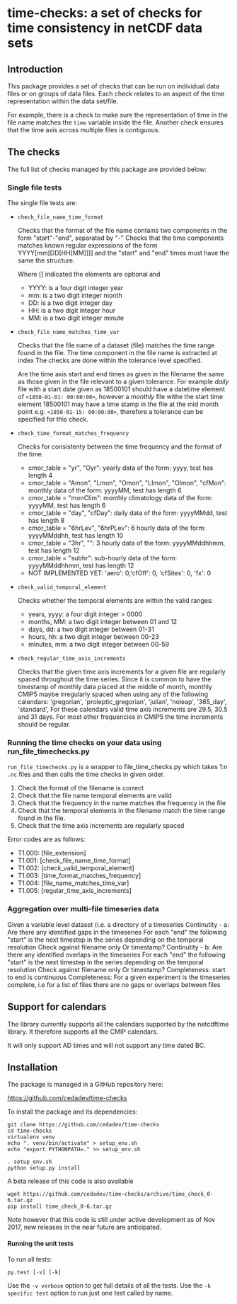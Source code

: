 # time-checks: a set of checks for time consistency in netCDF data sets

## Introduction

This package provides a set of checks that can be run on individual
data files or on groups of data files. Each check relates to an aspect
of the time representation within the data set/file.

For example, there is a check to make sure the representation of time
in the file name matches the `time` variable inside the file. Another
check ensures that the time axis across multiple files is contiguous.

## The checks

The full list of checks managed by this package are provided below:

### Single file tests

The single file tests are:

- `check_file_name_time_format`
  
  Checks that the format of the file name contains two components in the form "start"-"end", separated by "-"
  Checks that the time components matches known regular expressions of the form YYYY[mm[DD[HH[MM]]]] and the "start" 
  and "end" times must have the same the structure.

  Where [] indicated the elements are optional and
  
  * YYYY: is a four digit integer year
  * mm: is a two digit integer month
  * DD: is a two digit integer day
  * HH: is a two digit integer hour
  * MM: is a two digit integer minute


- `check_file_name_matches_time_var`

  Checks that the file name of a dataset (file) matches the time range
  found in the file. The time component in the file name is extracted at
  index The checks are done within the tolerance level specified.
  
  Are the time axis start and end times as given in the filename the same as those given in the file relevant 
  to a given tolerance. For example *daily* file with a start date given as 18500101 should have a datetime 
  element of `<1850-01-01: 00:00:00>`, however a *monthly* file withe the start time element 18500101 may have 
  a time stamp in the file at the mid month point e.g. `<1850-01-15: 00:00:00>`, therefore a tolerance can be 
  specified for this check.    


- `check_time_format_matches_frequency`

  Checks for consistenty between the time frequency and the format of the time.
  * cmor_table = "yr", "Oyr": yearly data of the form: yyyy, test has length 4
  * cmor_table = "Amon", "Lmon", "Omon", "LImon", "OImon", "cfMon": monthly data of the form: yyyyMM, test has length 6
  * cmor_table = "monClim": monthly climatology data of the form: yyyyMM, test has length 6
  * cmor_table = "day", "cfDay": daily data of the form: yyyyMMdd, test has length 8
  * cmor_table = "6hrLev", "6hrPLev": 6 hourly data of the form: yyyyMMddhh, test has length 10
  * cmor_table = "3hr", "": 3 hourly data of the form: yyyyMMddhhmm, test has length 12
  * cmor_table = "subhr": sub-hourly data of the form: yyyyMMddhhmm, test has length 12
  * NOT IMPLEMENTED YET: 'aero': 0,'cfOff': 0, 'cfSites': 0, 'fx': 0
    

- `check_valid_temporal_element`
  
  Checks whether the temporal elements are within the valid ranges:
  
  * years, yyyy: a four digit integer > 0000 
  * months, MM: a two digit integer between 01 and 12
  * days, dd: a two digit integer between 01-31
  * hours, hh: a two digit integer between 00-23
  * minutes, mm: a two digit integer between 00-59
    
- `check_regular_time_axis_increments`
  
   Checks that the given time axis increments for a given file are regularly spaced throughout the time series.
   Since it is common to have the timestamp of monthly data placed at the middle of month,
   monthly CMIP5 maybe irregularly spaced when using any of the following calendars:
   'gregorian', 'proleptic_gregorian', 'julian', 'noleap', '365_day', 'standard',
   For these calendars valid time axis increments are 29.5, 30.5 and 31 days.
   For most other frequencies in CMIP5 the time increments should be regular.


### Running the time checks on your data using run_file_timechecks.py

`run_file_timechecks.py` is a wrapper to file_time_checks.py which takes 1:n `.nc` files and then
calls the time checks in given order.

1. Check the format of the filename is correct
2. Check that the file name temporal elements are valid
3. Check that the frequency in the name matches the frequency in the file
4. Check that the temporal elements in the filename match the time range found in the file.
5. Check that the time axis increments are regularly spaced

Error codes are as follows:
* T1.000: [file_extension]
* T1.001: [check_file_name_time_format]
* T1.002: [check_valid_temporal_element]
* T1.003: [time_format_matches_frequency]
* T1.004: [file_name_matches_time_var]
* T1.005: [regular_time_axis_increments]

### Aggregation over multi-file timeseries data

Given a variable level dataset (i.e. a directory of a timeseries
Continutity - a: Are there any identified gaps in the timeseries	For each "end" the following "start" is the next timestep in the series depending on the temporal resolution 	Check against filename only	Or timestamp?
Continutity - b: Are there any identified overlaps in the timeseries	For each "end" the following "start" is the next timestep in the series depending on the temporal resolution 	Check against filename only	Or timestamp?
Completeness: start to end is continuous
Completeness: For a given experiment is the timeseries complete, i.e for a list of files there are no gaps or overlaps between files 


## Support for calendars

The library currently supports all the calendars supported by the netcdftime library. 
It therefore supports all the CMIP calendars. 

It will only support AD times and will not support any time dated BC. 


## Installation

The package is managed in a GitHub repository here:

 https://github.com/cedadev/time-checks

To install the package and its dependencies:

```
git clone https://github.com/cedadev/time-checks
cd time-checks
virtualenv venv
echo ". venv/bin/activate" > setup_env.sh
echo "export PYTHONPATH=." >> setup_env.sh

. setup_env.sh
python setup.py install
```

A beta release of this code is also available 

```
wget https://github.com/cedadev/time-checks/archive/time_check_0-6.tar.gz
pip install time_check_0-6.tar.gz
```
Note however that this code is still under active development as of Nov 2017,
new releases in the near future are anticipated.

#### Running the unit tests
To run all tests:

```
py.test [-v] [-k]
```
Use the `-v verbose` option to get full details of all the tests. 
Use the `-k specific test` option to run just one test called by name. 





